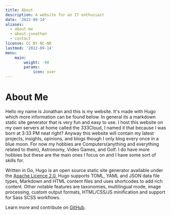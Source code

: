 ```yaml
---
title: About
description: A website for an IT enthusiast
date: '2022-09-14'
aliases:
  - about-me
  - about-jonathan
  - contact
license: CC BY-NC-ND
lastmod: '2022-09-14'
menu:
    main: 
        weight: -90
        params:
            icon: user
---
```

# About Me
Hello my name is Jonathan and this is my website. It's made with Hugo which more information can be found below. In general its a markdown static site generator that is very fun and easy to use. I host this website on my own servers at home called the 333Cloud, I named it that because I was born at 3:33 PM neat right? Anyway this website will contain my latest projects, insights, opinions, and blogs though I only blog every once in a blue moon. For now my hobbies are Computers(anything and everything related to them), Astronomy, Video Games, and Golf. I do have more hobbies but these are the main ones I focus on and I have some sort of skills for.

Written in Go, Hugo is an open source static site generator available under the [Apache Licence 2.0.](https://github.com/gohugoio/hugo/blob/master/LICENSE) Hugo supports TOML, YAML and JSON data file types, Markdown and HTML content files and uses shortcodes to add rich content. Other notable features are taxonomies, multilingual mode, image processing, custom output formats, HTML/CSS/JS minification and support for Sass SCSS workflows.

Learn more and contribute on [GitHub](https://github.com/gohugoio).
